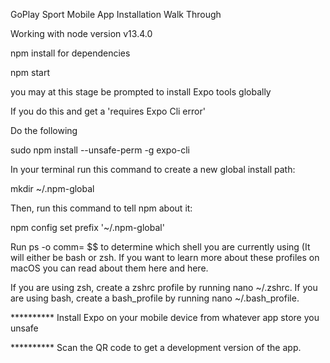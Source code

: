 GoPlay Sport Mobile App
Installation Walk Through

Working with node version v13.4.0

npm install for dependencies

npm start

you may at this stage be prompted to install Expo tools globally

If you do this and get a 'requires Expo Cli error'

Do the following

sudo npm install --unsafe-perm -g expo-cli

In your terminal run this command to create a new global install path:  

mkdir ~/.npm-global

Then, run this command to tell npm about it:  

npm config set prefix '~/.npm-global'

Run ps -o comm= $$ to determine which shell you are currently using (It will either be bash or zsh. If you want to learn more about these profiles on macOS you can read about them here and here.

If you are using zsh, create a zshrc profile by running nano ~/.zshrc. If you are using bash, create a bash_profile by running nano ~/.bash_profile.

**********  Install Expo on your mobile device from whatever app store you unsafe

**********  Scan the QR code to get a development version of the app.
